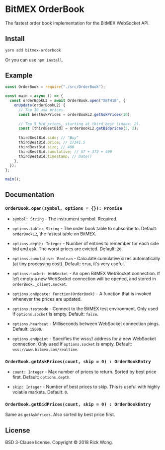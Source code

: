 # BitMEX OrderBook

The fastest order book implementation for the BitMEX WebSocket API.

## Install

```sh
yarn add bitmex-orderbook
```

Or you can use `npm install`.

## Example

```js
const OrderBook = require("./src/OrderBook");

const main = async () => {
  const orderBookL2 = await OrderBook.open("XBTH18", {
    onUpdate(orderBookL2) {
      // Top 10 ask prices.
      const bestAskPrices = orderBookL2.getAskPrices(10);
      
      // Top 5 bid prices, starting at third best (index: 2).
      const [thirdBestBid] = orderBookL2.getBidprices(5, 2); 
      
      thirdBestBid.side; // "Buy"
      thirdBestBid.price; // 17341.5
      thirdBestBid.size; // 400
      thirdBestBid.cumulative; // 57 + 372 + 400
      thirdBestBid.timestamp; // Date()
    },
  });
};

main();

```

## Documentation

### `OrderBook.open(symbol, options = {}): Promise`

* `symbol: String` - The instrument symbol. Required.

* `options.table: String` - The order book table to subscribe to. Default: `orderBookL2`, the fastest table on BitMEX.

* `options.depth: Integer` - Number of entries to remember for each side bid and ask. The worst prices are evicted. Default: `20`.

* `options.cumulative: Boolean` - Calculate cumulative sizes automatically (at tiny processing cost). Default: `true`, it's very useful.

* `options.socket: WebSocket` - An open BitMEX WebSocket connection. If left empty a new WebSocket connection will be opened, and stored in `orderBook._client.socket`. 

* `options.onUpdate: Function(OrderBook)` - A function that is invoked whenever the prices are updated.

* `options.testmode` - Connect to the BitMEX test environment. Only used if `options.socket` is empty. Default: `false`.

* `options.hearbeat` - Milliseconds between WebSocket connection pings. Default: `15000`.

* `options.endpoint` - Specifies the wss:// address for a new WebSocket connection. Only used if `options.socket` is empty. Default: `wss://www.bitmex.com/realtime`.

### `OrderBook.getAskPrices(count, skip = 0) : OrderBookEntry`
 
* `count: Integer` - Max number of prices to return. Sorted by best price first. Default: `options.depth`.

* `skip: Integer` - Number of best prices to skip. This is useful with highly volatile markets. Default: `0`.

### `OrderBook.getBidPrices(count, skip = 0) : OrderBookEntry`

Same as `getAskPrices`. Also sorted by best price first.

## License

BSD 3-Clause license. Copyright © 2018 Rick Wong.
